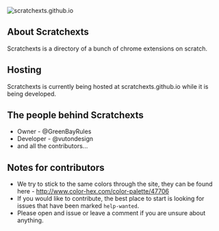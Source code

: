![scratchexts.github.io](https://vutondesign.com/host/all/scratchexts/logo.png)

## About Scratchexts
Scratchexts is a directory of a bunch of chrome extensions on scratch.

## Hosting
Scratchexts is currently being hosted at scratchexts.github.io while it is being developed.

## The people behind Scratchexts 
- Owner - @GreenBayRules
- Developer - @vutondesign
- and all the contributors...

## Notes for contributors 
- We try to stick to the same colors through the site, they can be found here - http://www.color-hex.com/color-palette/47706
- If you would like to contribute, the best place to start is looking for issues that have been marked ``help-wanted``.
- Please open and issue or leave a comment if you are unsure about anything. 
